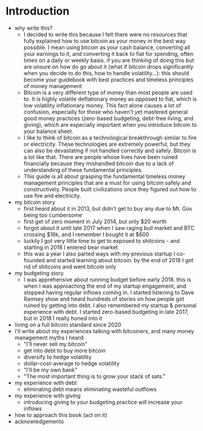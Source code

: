 # Introduction

* why write this?
  * I decided to write this because I felt there were no resources that fully explained how to use bitcoin as your money in the best way possible. I mean using bitcoin as your cash balance, converting all your earnings to it, and converting it back to fiat for spending, often times on a daily or weekly basis. if you are thinking of doing this but are unsure on how do go about it (what if bitcoin drops significantly when you decide to do this, how to handle volatility...): this should become your guidebook with best practices and timeless principles of money management
  * Bitcoin is a very different type of money than most people are used to. It is highly volatile deflationary money as opposed to fiat, which is low volatility inflationary money. This fact alone causes a lot of confusion, especially for those who haven't yet mastered general good money practices (zero-based budgeting, debt-free living, and giving), which are especially important when you introduce bitcoin to your balance sheet.
  * I like to think of bitcoin as a technological breakthrough similar to fire or electricity. These technologies are extremely powerful, but they can also be devastating if not handled correctly and safely. Bitcoin is a lot like that. There are people whose lives have been ruined financially because they mishandled bitcoin due to a lack of understanding of these fundamental principles.
  * This guide is all about grasping the fundamental timeless money management principles that are a must for using bitcoin safely and constructively. People built civilizations once they figured out how to use fire and electricity.
* my bitcoin story
  * first heard about it in 2013, but didn't get to buy any due to Mt. Gox being too cumbersome
  * first get of zero moment in July 2014, but only $20 worth
  * forgot about it until late 2017 when I saw raging bull market and BTC crossing $16k, and I remember I bought it at $600
  * luckily I got very little time to get to exposed to shitcoins - and starting in 2018 I entered bear market
  * this was a year I also parted ways with my previous startup I co-founded and started learning about bitcoin. by the end of 2018 I got rid of shitcoins and went bitcoin only
* my budgeting story
  * I was apprehensive about running budget before early 2018. this is when I was approaching the end of my startup engagement, and stopped having regular inflows coming in. I started listening to Dave Ramsey show and heard hundreds of stories on how people got ruined by getting into debt. I also remembered my startup & personal experience with debt. I started zero-based budgeting in late 2017, but in 2018 I really honed into it
* living on a full bitcoin standard since 2020
* I'll write about my experiences talking with bitcoiners, and many money management myths I heard:
  * "I'll never sell my bitcoin"
  * get into debt to buy more bitcoin
  * diversify to hedge volatility
  * dollar-cost-average to hedge volatility
  * "I'll be my own bank"
  * "The most important thing is to grow your stack of sats."
* my experience with debt
  * eliminating debt means eliminating wasteful outflows
* my experience with giving
  * introducing giving to your budgeting practice will increase your inflows
* how to approach this book (act on it)
* acknowledgements
